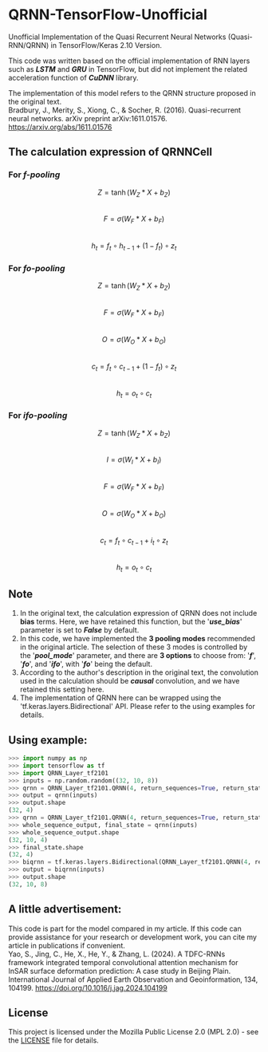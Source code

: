 # QRNN-TensorFlow-Unofficial
Unofficial Implementation of the Quasi Recurrent Neural Networks (Quasi-RNN/QRNN) in TensorFlow/Keras 2.10 Version.  
  
This code was written based on the official implementation of RNN layers such as ***LSTM*** and ***GRU*** in TensorFlow, but did not implement the related acceleration function of ***CuDNN*** library.  
  
The implementation of this model refers to the QRNN structure proposed in the original text.  
Bradbury, J., Merity, S., Xiong, C., & Socher, R. (2016). Quasi-recurrent neural networks. arXiv preprint arXiv:1611.01576. https://arxiv.org/abs/1611.01576  
  
## The calculation expression of QRNNCell
### For ***f-pooling***
$$Z = \tanh(W_Z * X + b_Z)$$  
$$F = \sigma(W_F * X + b_F)$$  
$$h_t = f_t \circ h_{t-1} + (1 - f_t) \circ z_t$$  
### For ***fo-pooling***
$$Z = \tanh(W_Z * X + b_Z)$$  
$$F = \sigma(W_F * X + b_F)$$  
$$O = \sigma(W_O * X + b_O)$$  
$$c_t = f_t \circ c_{t-1} + (1 - f_t) \circ z_t$$  
$$h_t = o_t \circ c_t$$  
### For ***ifo-pooling***
$$Z = \tanh(W_Z * X + b_Z)$$  
$$I = \sigma(W_I * X + b_I)$$  
$$F = \sigma(W_F * X + b_F)$$  
$$O = \sigma(W_O * X + b_O)$$  
$$c_t = f_t \circ c_{t-1} + i_t \circ z_t$$  
$$h_t = o_t \circ c_t$$  

## Note
1. In the original text, the calculation expression of QRNN does not include **bias** terms. Here, we have retained this function, but the '***use_bias***' parameter is set to ***False*** by default.
2. In this code, we have implemented the **3 pooling modes** recommended in the original article. The selection of these 3 modes is controlled by the '***pool_mode***' parameter, and there are **3 options** to choose from: '***f***', '***fo***', and '***ifo***', with '***fo***' being the default.
3. According to the author's description in the original text, the convolution used in the calculation should be ***causal*** convolution, and we have retained this setting here.
4. The implementation of QRNN here can be wrapped using the 'tf.keras.layers.Bidirectional' API. Please refer to the using examples for details.

## Using example:  
```python
>>> import numpy as np
>>> import tensorflow as tf
>>> import QRNN_Layer_tf2101
>>> inputs = np.random.random((32, 10, 8))
>>> qrnn = QRNN_Layer_tf2101.QRNN(4, return_sequences=True, return_state=True)
>>> output = qrnn(inputs)
>>> output.shape
(32, 4)
>>> qrnn = QRNN_Layer_tf2101.QRNN(4, return_sequences=True, return_state=True)
>>> whole_sequence_output, final_state = qrnn(inputs)
>>> whole_sequence_output.shape
(32, 10, 4)
>>> final_state.shape
(32, 4)
>>> biqrnn = tf.keras.layers.Bidirectional(QRNN_Layer_tf2101.QRNN(4, return_sequences=True), merge_mode="concat")
>>> output = biqrnn(inputs)
>>> output.shape
(32, 10, 8)
```  
  
## A little advertisement:
This code is part for the model compared in my article. If this code can provide assistance for your research or development work, you can cite my article in publications if convenient.  
Yao, S., Jing, C., He, X., He, Y., & Zhang, L. (2024). A TDFC-RNNs framework integrated temporal convolutional attention mechanism for InSAR surface deformation prediction: A case study in Beijing Plain. International Journal of Applied Earth Observation and Geoinformation, 134, 104199. https://doi.org/10.1016/j.jag.2024.104199

## License
This project is licensed under the Mozilla Public License 2.0 (MPL 2.0) - see the [LICENSE](./LICENSE) file for details.
